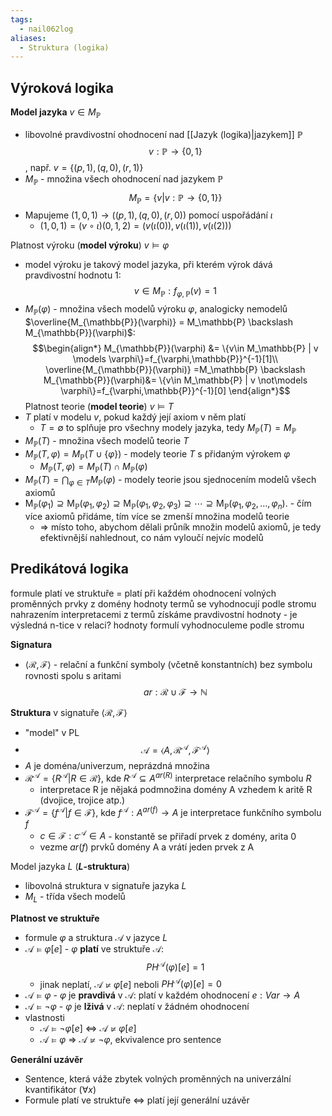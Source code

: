 ```yaml
---
tags:
  - nail062log
aliases:
  - Struktura (logika)
---
```

## Výroková logika
**Model jazyka** $v \in M_\mathbb{P}$
- libovolné pravdivostní ohodnocení nad [[Jazyk (logika)|jazykem]] $\mathbb{P}$ $$v: \mathbb{P} \to \{0,1\}$$, např. $v=\{(p,1),(q,0),(r,1)\}$
- $M_\mathbb{P}$ - množina všech ohodnocení nad jazykem $\mathbb{P}$ $$M_\mathbb{P} =\{v|v: \mathbb{P} \to \{0,1\}\}$$
- Mapujeme $(1,0,1) \to ((p,1),(q,0),(r,0))$ pomocí uspořádání $\iota$
	- $(1,0,1)=(v \circ \iota)(0,1,2)=(v(\iota(0)),v(\iota(1)),v(\iota(2)))$

Platnost výroku (**model výroku**) $v \models \varphi$
- model výroku je takový model jazyka, při kterém výrok dává pravdivostní hodnotu 1: $$v \in M_\mathbb{P}: f_{\varphi, \mathbb{P}}(v)=1$$
- $M_{\mathbb{P}}(\varphi)$ - množina všech modelů výroku $\varphi$, analogicky nemodelů $\overline{M_{\mathbb{P}}(\varphi)} = M_\mathbb{P} \backslash M_{\mathbb{P}}(\varphi)$:$$\begin{align*}
M_{\mathbb{P}}(\varphi) &= \{v\in M_\mathbb{P} | v \models \varphi\}=f_{\varphi,\mathbb{P}}^{-1}[1]\\
\overline{M_{\mathbb{P}}(\varphi)} =M_\mathbb{P} \backslash M_{\mathbb{P}}(\varphi)&= \{v\in M_\mathbb{P} | v \not\models \varphi\}=f_{\varphi,\mathbb{P}}^{-1}[0]
\end{align*}$$
Platnost teorie (**model teorie**) $v \models T$
- $T$ platí v modelu $v$, pokud každý její axiom v něm platí
	- $T = \emptyset$ to splňuje pro všechny modely jazyka, tedy $M_{\mathbb{P}}(T) =  M_{\mathbb{P}}$
- $M_{\mathbb{P}}(T)$ - množina všech modelů teorie $T$
- $M_{\mathbb{P}}(T, \varphi) = M_{\mathbb{P}}(T \cup \{\varphi\})$ - modely teorie $T$ s přidaným výrokem $\varphi$
	- $M_{\mathbb{P}}(T, \varphi) = M_{\mathbb{P}}(T) \cap M_{\mathbb{P}}(\varphi)$
- $M_{\mathbb{P}}(T) = \bigcap_{\varphi \in T}M_{\mathbb{P}}(\varphi)$ - modely teorie jsou sjednocením modelů všech axiomů
- $\mathrm{M}_{\mathbb{P}}\left(\varphi_1\right) \supseteq \mathrm{M}_{\mathbb{P}}\left(\varphi_1, \varphi_2\right) \supseteq \mathrm{M}_{\mathbb{P}}\left(\varphi_1, \varphi_2, \varphi_3\right) \supseteq \cdots \supseteq \mathrm{M}_{\mathbb{P}}\left(\varphi_1, \varphi_2, \ldots, \varphi_n\right)$. -  čím více axiomů přidáme, tím více se zmenší množina modelů teorie
	- => místo toho, abychom dělali průník množin modelů axiomů, je tedy efektivnější nahlednout, co nám vyloučí nejvíc modelů

## Predikátová logika
formule platí ve struktuře = platí při každém ohodnocení volných proměnných prvky z domény
hodnoty termů se vyhodnocují podle stromu nahrazením interpretacemi
z termů získáme pravdivostní hodnoty - je výsledná n-tice v relaci?
hodnoty formulí vyhodnoculeme podle stromu

**Signatura**
- $\langle \mathcal{R}, \mathcal{F} \rangle$ - relační a funkční symboly (včetně konstantních) bez symbolu rovnosti spolu s aritami $$ar: \mathcal{R} \cup \mathcal{F} \to \mathbb{N}$$

**Struktura** v signatuře $\langle \mathcal{R}, \mathcal{F} \rangle$
- "model" v PL
- $$\mathcal{A} = \langle A, \mathcal{R}^{\mathcal{A}}, \mathcal{F}^{\mathcal{A}} \rangle$$
- $A$ je doména/univerzum, neprázdná množina
- $\mathcal{R}^{\mathcal{A}} = \{R^{\mathcal{A}} | R \in \mathcal{R}\}$, kde $R^{\mathcal{A}} \subseteq A^{ar(R)}$ interpretace relačního symbolu $R$
	- interpretace R je nějaká podmnožina domény A vzhedem k aritě R (dvojice, trojice atp.)
- $\mathcal{F}^{\mathcal{A}} = \{f^{\mathcal{A}} | f \in \mathcal{F}\}$, kde $f^{\mathcal{A}}: A^{ar(f)} \to A$ je interpretace funkčního symbolu $f$
	- $c\in \mathcal{F}: c^{\mathcal{A}}\in A$ - konstantě se přiřadí prvek z domény, arita 0
	- vezme $ar(f)$ prvků domény A a vrátí jeden prvek z A

Model jazyka $L$ (**$L$-struktura**)
- libovolná struktura v signatuře jazyka $L$
- $M_{L}$ - třída všech modelů

**Platnost ve struktuře**
- formule $\varphi$ a struktura $\mathcal{A}$ v jazyce $L$
- $\mathcal{A} \models \varphi[e]$ - $\varphi$ **platí** ve struktuře $\mathcal{A}$: $$PH^\mathcal{A}(\varphi)[e]=1$$
	- jinak neplatí, $\mathcal{A} \not\models \varphi[e]$ neboli $PH^\mathcal{A}(\varphi)[e]=0$
- $\mathcal{A} \models \varphi$ - $\varphi$ je **pravdivá** v $\mathcal{A}$: platí v každém ohodnocení $e: Var \to A$ 
- $\mathcal{A} \models \neg \varphi$ - $\varphi$ je **lživá** v $\mathcal{A}$: neplatí v žádném ohodnocení
- vlastnosti
	- $\mathcal{A} \models \neg \varphi[e]$ <=> $\mathcal{A} \not\models \varphi[e]$
	- $\mathcal{A} \models \varphi$ => $\mathcal{A}\not\models \neg \varphi$, ekvivalence pro sentence

**Generální uzávěr**
- Sentence, která váže zbytek volných proměnných na univerzální kvantifikátor $(\forall x)$
- Formule platí ve struktuře <=> platí její generální uzávěr
